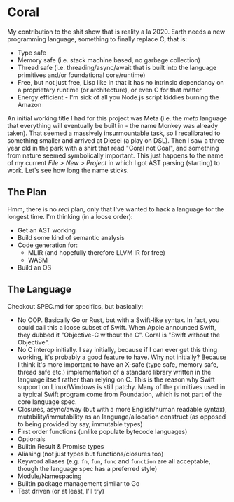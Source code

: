 # Coral

My contribution to the shit show that is reality a la 2020. Earth needs a new programming language, something to finally replace C, that is:
- Type safe
- Memory safe (i.e. stack machine based, no garbage collection)
- Thread safe (i.e. threading/async/await that is built into the language primitives and/or foundational core/runtime)
- Free, but not just free, Lisp like in that it has no intrinsic dependancy on a proprietary runtime (or architecture), or even C for that matter
- Energy efficient - I'm sick of all you Node.js script kiddies burning the Amazon

An initial working title I had for this project was Meta (i.e. the *meta* language that everything will eventually be built in - the name Monkey was already taken). That seemed a massively insurmountable task, so I recalibrated to something smaller and arrived at Diesel (a play on DSL). Then I saw a three year old in the park with a shirt that read "Coral not Coal", and something from nature seemed symbolically important. This just happens to the name of my current *File > New > Project* in which I got AST parsing (starting) to work. Let's see how long the name sticks.

## The Plan

Hmm, there is no *real* plan, only that I've wanted to hack a language for the longest time. I'm thinking (in a loose order):
- Get an AST working
- Build some kind of semantic analysis
- Code generation for:
    - MLIR (and hopefully therefore LLVM IR for free)
    - WASM
- Build an OS

## The Language

Checkout SPEC.md for specifics, but basically:
- No OOP. Basically Go or Rust, but with a Swift-like syntax. In fact, you could call this a loose subset of Swift. When Apple announced Swift, they dubbed it "Objective-C without the C". Coral is "Swift without the Objective".
- No C interop initially. I say initially, because if I can ever get this thing working, it's probably a good feature to have. Why not initially? Because I think it's more important to have an X-safe (type safe, memory safe, thread safe etc.) implementation of a standard library written in the language itself rather than relying on C. This is the reason why Swift support on Linux/Windows is still patchy. Many of the primitives used in a typical Swift program come from Foundation, which is not part of the core language spec.
- Closures, async/away (but with a more English/human readable syntax), mutability/immutability as an language/allocation construct (as opposed to being provided by say, immutable types)
- First order functions (unlike populate bytecode languages)
- Optionals
- Builtin Result & Promise types
- Aliasing (not just types but functions/closures too)
- Keyword aliases (e.g. `fn`, `fun`, `func` and `function` are all acceptable, though the language spec has a preferred style)
- Module/Namespacing 
- Builtin package management similar to Go
- Test driven (or at least, I'll try)

